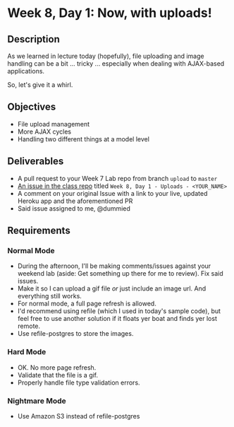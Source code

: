 # Week 8, Day 1: Now, with uploads!

## Description

As we learned in lecture today (hopefully), file uploading and image handling can be a bit ... tricky ... especially when dealing with AJAX-based applications.

So, let's give it a whirl.

## Objectives

* File upload management
* More AJAX cycles
* Handling two different things at a model level

## Deliverables

* A pull request to your Week 7 Lab repo from branch `upload` to `master`
* [An issue in the class repo](https://github.com/tiy-indianapolis-ror-june2015/assignments/issues) titled `Week 8, Day 1 - Uploads - <YOUR_NAME>`
* A comment on your original Issue with a link to your live, updated Heroku app and the aforementioned PR
* Said issue assigned to me, @dummied

## Requirements

### Normal Mode

* During the afternoon, I'll be making comments/issues against your weekend lab (aside: Get something up there for me to review). Fix said issues.
* Make it so I can upload a gif file _or_ just include an image url. And everything still works.
* For normal mode, a full page refresh is allowed.
* I'd recommend using refile (which I used in today's sample code), but feel free to use another solution if it floats yer boat and finds yer lost remote.
* Use refile-postgres to store the images.

### Hard Mode

* OK. No more page refresh.
* Validate that the file is a gif.
* Properly handle file type validation errors.

### Nightmare Mode

* Use Amazon S3 instead of refile-postgres
